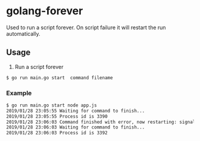 # golang-forever
Used to run a script forever. On script failure it will restart the run automatically.
## Usage
1. Run a script forever
```bash
$ go run main.go start  command filename 
```
### Example
```bash
$ go run main.go start node app.js
2019/01/28 23:05:55 Waiting for command to finish...
2019/01/28 23:05:55 Process id is 3390
2019/01/28 23:06:03 Command finished with error, now restarting: signal: terminated
2019/01/28 23:06:03 Waiting for command to finish...
2019/01/28 23:06:03 Process id is 3392
```
